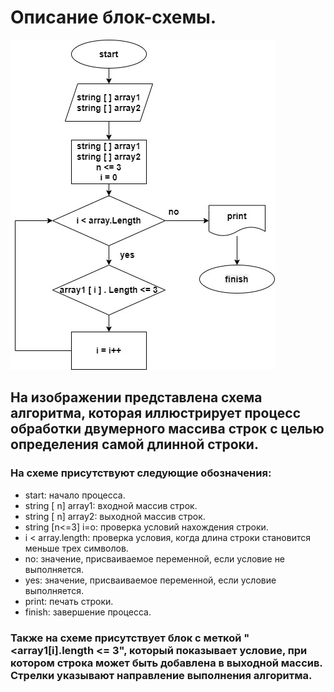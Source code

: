 # Описание блок-схемы.
![block_diagram](scheme.jpg)

## На изображении представлена схема алгоритма, которая иллюстрирует процесс обработки двумерного массива строк с целью определения самой длинной строки. 

### На схеме присутствуют следующие обозначения:

* start: начало процесса.
* string [ n] array1: входной массив строк.
* string [ n] array2: выходной массив строк.
* string [n<=3] i=o: проверка условий нахождения строки.
* i < array.length: проверка условия, когда длина строки становится меньше трех символов.
* no: значение, присваиваемое переменной, если условие не выполняется.
* yes: значение, присваиваемое переменной, если условие выполняется.
* print: печать строки.
* finish: завершение процесса.

### Также на схеме присутствует блок с меткой "<array1[i].length <= 3", который показывает условие, при котором строка может быть добавлена в выходной массив. Стрелки указывают направление выполнения алгоритма.